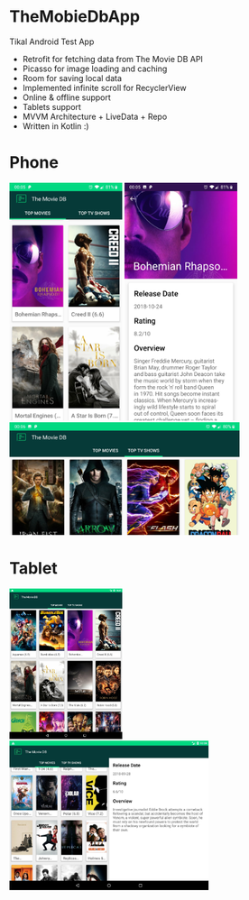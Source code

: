 # TheMobieDbApp

Tikal Android Test App

  - Retrofit for fetching data from The Movie DB API
  - Picasso for image loading and caching
  - Room for saving local data
  - Implemented infinite scroll for RecyclerView
  - Online & offline support
  - Tablets support
  - MVVM Architecture + LiveData + Repo
  - Written in Kotlin :)
  
  # Phone
 <img src="https://github.com/nndnnv/TheMobieDbApp/blob/master/screenshots/phone1.jpg" width="200"/>   <img src="https://github.com/nndnnv/TheMobieDbApp/blob/master/screenshots/phone2.jpg" width="200"/> <img src="https://github.com/nndnnv/TheMobieDbApp/blob/master/screenshots/phone3.jpg" height="200"/>
 
 
 # Tablet
 <img src="https://github.com/nndnnv/TheMobieDbApp/blob/master/screenshots/tablet.jpg" width="200"/>   <img src="https://github.com/nndnnv/TheMobieDbApp/blob/master/screenshots/tablet-land.jpg" height="265"/>

